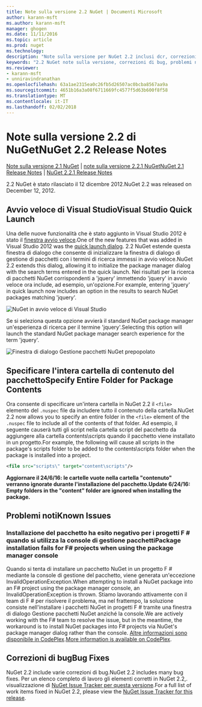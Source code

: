 ```yaml
---
title: Note sulla versione 2.2 NuGet | Documenti Microsoft
author: karann-msft
ms.author: karann-msft
manager: ghogen
ms.date: 11/11/2016
ms.topic: article
ms.prod: nuget
ms.technology: 
description: "Note sulla versione per NuGet 2.2 inclusi dcr, correzioni di bug, le funzionalità aggiunte e problemi noti."
keywords: "2.2 NuGet note sulla versione, correzioni di bug, problemi noti, aggiunta di funzionalità, eseguire"
ms.reviewer:
- karann-msft
- unniravindranathan
ms.openlocfilehash: 63a1ae2315ea0c26fb5d26507ac0bcba8567aa9a
ms.sourcegitcommit: 4651b16a3a08f6711669fc4577f5d63b600f8f58
ms.translationtype: MT
ms.contentlocale: it-IT
ms.lasthandoff: 02/02/2018
---
```

# <a name="nuget-22-release-notes"></a><span data-ttu-id="8e4cd-104">Note sulla versione 2.2 di NuGet</span><span class="sxs-lookup"><span data-stu-id="8e4cd-104">NuGet 2.2 Release Notes</span></span>

<span data-ttu-id="8e4cd-105">[Note sulla versione 2.1 NuGet](../release-notes/nuget-2.1.md) | [note sulla versione 2.2.1 NuGet](../release-notes/nuget-2.2.1.md)</span><span class="sxs-lookup"><span data-stu-id="8e4cd-105">[NuGet 2.1 Release Notes](../release-notes/nuget-2.1.md) | [NuGet 2.2.1 Release Notes](../release-notes/nuget-2.2.1.md)</span></span>

<span data-ttu-id="8e4cd-106">2.2 NuGet è stato rilasciato il 12 dicembre 2012.</span><span class="sxs-lookup"><span data-stu-id="8e4cd-106">NuGet 2.2 was released on December 12, 2012.</span></span>

## <a name="visual-studio-quick-launch"></a><span data-ttu-id="8e4cd-107">Avvio veloce di Visual Studio</span><span class="sxs-lookup"><span data-stu-id="8e4cd-107">Visual Studio Quick Launch</span></span>
<span data-ttu-id="8e4cd-108">Una delle nuove funzionalità che è stato aggiunto in Visual Studio 2012 è stato il [finestra avvio veloce](/visualstudio/ide/reference/quick-launch-environment-options-dialog-box).</span><span class="sxs-lookup"><span data-stu-id="8e4cd-108">One of the new features that was added in Visual Studio 2012 was the [quick launch dialog](/visualstudio/ide/reference/quick-launch-environment-options-dialog-box).</span></span> <span data-ttu-id="8e4cd-109">2.2 NuGet estende questa finestra di dialogo che consente di inizializzare la finestra di dialogo di gestione di pacchetti con i termini di ricerca immessi in avvio veloce.</span><span class="sxs-lookup"><span data-stu-id="8e4cd-109">NuGet 2.2 extends this dialog, allowing it to initialize the package manager dialog with the search terms entered in the quick launch.</span></span> <span data-ttu-id="8e4cd-110">Nei risultati per la ricerca di pacchetti NuGet corrispondenti a 'jquery' immettendo 'jquery' in avvio veloce ora include, ad esempio, un'opzione.</span><span class="sxs-lookup"><span data-stu-id="8e4cd-110">For example, entering 'jquery' in quick launch now includes an option in the results to search NuGet packages matching 'jquery'.</span></span>

![NuGet in avvio veloce di Visual Studio](./media/quick-launch.png)

<span data-ttu-id="8e4cd-112">Se si seleziona questa opzione avvierà il standard NuGet package manager un'esperienza di ricerca per il termine 'jquery'.</span><span class="sxs-lookup"><span data-stu-id="8e4cd-112">Selecting this option will launch the standard NuGet package manager search experience for the term 'jquery'.</span></span>

![Finestra di dialogo Gestione pacchetti NuGet prepopolato](./media/pkg-mgr-search-from-quick-launch.png)

## <a name="specify-entire-folder-for-package-contents"></a><span data-ttu-id="8e4cd-114">Specificare l'intera cartella di contenuto del pacchetto</span><span class="sxs-lookup"><span data-stu-id="8e4cd-114">Specify Entire Folder for Package Contents</span></span>
<span data-ttu-id="8e4cd-115">Ora consente di specificare un'intera cartella in NuGet 2.2 il `<file>` elemento del `.nuspec` file da includere tutto il contenuto della cartella.</span><span class="sxs-lookup"><span data-stu-id="8e4cd-115">NuGet 2.2 now allows you to specify an entire folder in the `<file>` element of the `.nuspec` file to include all of the contents of that folder.</span></span> <span data-ttu-id="8e4cd-116">Ad esempio, il seguente causerà tutti gli script nella cartella script del pacchetto da aggiungere alla cartella contents\scripts quando il pacchetto viene installato in un progetto.</span><span class="sxs-lookup"><span data-stu-id="8e4cd-116">For example, the following will cause all scripts in the package's scripts folder to be added to the contents\scripts folder when the package is installed into a project.</span></span>

```xml
<file src="scripts\" target="content\scripts"/>
```

<span data-ttu-id="8e4cd-117">**Aggiornare il 24/6/16: le cartelle vuote nella cartella "contenuto" verranno ignorate durante l'installazione del pacchetto.**</span><span class="sxs-lookup"><span data-stu-id="8e4cd-117">**Update 6/24/16: Empty folders in the "content" folder are ignored when installing the package.**</span></span>

## <a name="known-issues"></a><span data-ttu-id="8e4cd-118">Problemi noti</span><span class="sxs-lookup"><span data-stu-id="8e4cd-118">Known Issues</span></span>

### <a name="package-installation-fails-for-f-projects-when-using-the-package-manager-console"></a><span data-ttu-id="8e4cd-119">Installazione del pacchetto ha esito negativo per i progetti F # quando si utilizza la console di gestione pacchetti</span><span class="sxs-lookup"><span data-stu-id="8e4cd-119">Package installation fails for F# projects when using the package manager console</span></span>
<span data-ttu-id="8e4cd-120">Quando si tenta di installare un pacchetto NuGet in un progetto F # mediante la console di gestione del pacchetto, viene generata un'eccezione InvalidOperationException.</span><span class="sxs-lookup"><span data-stu-id="8e4cd-120">When attempting to install a NuGet package into an F# project using the package manager console, an InvalidOperationException is thrown.</span></span> <span data-ttu-id="8e4cd-121">Stiamo lavorando attivamente con il team di F # per risolvere il problema, ma nel frattempo, la soluzione consiste nell'installare i pacchetti NuGet in progetti F # tramite una finestra di dialogo Gestione pacchetti NuGet anziché la console.</span><span class="sxs-lookup"><span data-stu-id="8e4cd-121">We are actively working with the F# team to resolve the issue, but in the meantime, the workaround is to install NuGet packages into F# projects via NuGet's package manager dialog rather than the console.</span></span> <span data-ttu-id="8e4cd-122">[Altre informazioni sono disponibile in CodePlex](http://nuget.codeplex.com/workitem/2873).</span><span class="sxs-lookup"><span data-stu-id="8e4cd-122">[More information is available on CodePlex](http://nuget.codeplex.com/workitem/2873).</span></span>


## <a name="bug-fixes"></a><span data-ttu-id="8e4cd-123">Correzioni di bug</span><span class="sxs-lookup"><span data-stu-id="8e4cd-123">Bug Fixes</span></span>
<span data-ttu-id="8e4cd-124">NuGet 2.2 include varie correzioni di bug.</span><span class="sxs-lookup"><span data-stu-id="8e4cd-124">NuGet 2.2 includes many bug fixes.</span></span> <span data-ttu-id="8e4cd-125">Per un elenco completo di lavoro gli elementi corretti in NuGet 2.2,. visualizzazione di [NuGet Issue Tracker per questa versione](http://nuget.codeplex.com/workitem/list/advanced?keyword=&status=Closed&type=All&priority=All&release=NuGet%202.2&assignedTo=All&component=All&sortField=LastUpdatedDate&sortDirection=Descending&page=0).</span><span class="sxs-lookup"><span data-stu-id="8e4cd-125">For a full list of work items fixed in NuGet 2.2, please view the [NuGet Issue Tracker for this release](http://nuget.codeplex.com/workitem/list/advanced?keyword=&status=Closed&type=All&priority=All&release=NuGet%202.2&assignedTo=All&component=All&sortField=LastUpdatedDate&sortDirection=Descending&page=0).</span></span>

